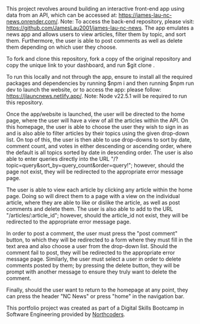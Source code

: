 This project revolves around building an interactive front-end app using data from an API, which can be accessed at: https://james-lau-nc-news.onrender.com/.
Note: To access the back-end repository, please visit: https://github.com/JamesLau2001/james-lau-nc-news.
The app emulates a news app and allows users to view articles, filter them by topic, and sort them. Furthermore, the user is able to post comments as well as delete them depending on which user they choose.

To fork and clone this repository, fork a copy of the original repository and copy the unique link to your dashboard, and run $git clone <link>.

To run this locally and not through the app, ensure to install all the required packages and dependencies by running $npm i and then running $npm run dev to launch the website, or to access the app: please follow: https://jlauncnews.netlify.app/. Note: Node v22.5.1 will be required to run this repository.

Once the app/website is launched, the user will be directed to the home page, where the user will have a view of all the articles within the API. On this homepage, the user is able to choose the user they wish to sign in as and is also able to filter articles by their topics using the given drop-down list. On top of this, the user is then able to use drop-downs to sort by date, comment count, and votes in either descending or ascending order, where the default is all topics sorted by date in descending order.
The user is also able to enter queries directly into the URL "/?topic=query&sort_by=query_count&order=query!"; however, should the page not exist, they will be redirected to the appropriate error message page.

The user is able to view each article by clicking any article within the home page. Doing so will direct them to a page with a view on the individual article, where they are able to like or dislike the article, as well as post comments and delete them.
The user is also able to add to the URL "/articles/:article_id"; however, should the article_id not exist, they will be redirected to the appropriate error message page.

In order to post a comment, the user must press the "post comment" button, to which they will be redirected to a form where they must fill in the text area and also choose a user from the drop-down list. Should the comment fail to post, they will be redirected to the appropriate error message page. Similarly, the user must select a user in order to delete comments posted by them; by pressing the delete button, they will be prompt with another message to ensure they truly want to delete the comment.

Finally, should the user want to return to the homepage at any point, they can press the header "NC News" or press "home" in the navigation bar.

This portfolio project was created as part of a Digital Skills Bootcamp in Software Engineering provided by [Northcoders](https://northcoders.com/).